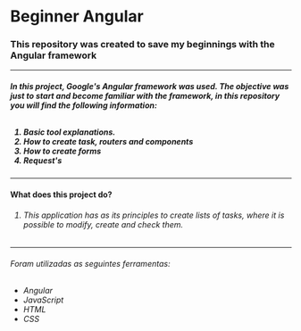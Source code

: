 <h1> Beginner Angular </h1>

### This repository was created to save my beginnings with the Angular framework

<hr/>

<h5>In this project, Google's Angular framework was used. The objective was just to start and become familiar with the framework, in this repository you will find the following information: <br/> 
  <ol>
   <br/> 
  <li>Basic tool explanations.</li>
  <li>How to create task, routers and components</li>
  <li>How to create forms </li>
  <li>Request's</li>
    </ol>
</h5>

<hr/>

<h4>What does this project do? </h4>
<ol><h6> <li>This application has as its principles to create lists of tasks, where it is possible to modify, create and check them. </li>  </h6> </ol>

<hr/>
<h6>Foram utilizadas as seguintes ferramentas:
  <ul> 
   <br/> 
  <li>Angular</li>
  <li>JavaScript</li>
  <li>HTML</li>
  <li>CSS</li>
  </ul>
</h6>
